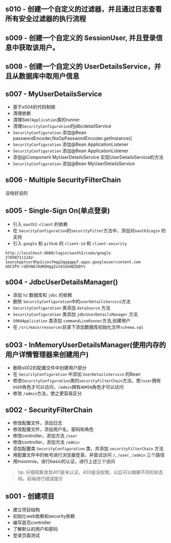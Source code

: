 ## s010 - 创建一个自定义的过滤器，并且通过日志查看所有安全过滤器的执行流程

## s009 - 创建一个自定义的 SessionUser, 并且登录信息中获取该用户。

## s008 - 创建一个自定义的 UserDetailsService，并且从数据库中取用户信息


## s007 - MyUserDetailsService
- 基于s004的代码制做
- 清理依赖
- 清理S`007Application`类的runner
- 清理`SecurityConfiguration`的jdbcdetailService
- `SecurityConfiguration` 添加@Bean passwordEncoder,NoOpPasswordEncoder.getInstance()
- `SecurityConfiguration` 添加@Bean ApplicationListener<AuthenticationSuccessEvent>
- `SecurityConfiguration` 添加@Bean ApplicationListener<AuthenticationFailureBadCredentialsEvent>
- 添加@Component MyUserDetailsService 实现UserDetailsService的方法
- `SecurityConfiguration` 添加@Bean MyUserDetailsService


## s006 - Multiple SecurityFilterChain
没啥好说的

## s005 - Single-Sign On(单点登录)
- 引入 `oauth2-client` 的依赖
- 在 `SecurityConfiguration`的`securityFilter`方法中，添加对`oauth2Login` 的支持
- 引入 `google` 和 `github` 的 `client-id` 和 `client-security`
```
http://localhost:8080/login/oauth2/code/google
278907111242-1eunjkpptcor9hp1sjosfmgp2qqqqppf.apps.googleusercontent.com
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
```
## s004 - JdbcUserDetailsManager()
- 添加 `h2` 数据库和 `jdbc` 的依赖
- 删除 `SecurityConfiguration`中的`userDetailsService`方法
- `SecurityConfiguration` 类添加 `dataSource` 方法
- `SecurityConfiguration` 类添加 `jdbcUserDetailsManager` 方法
- `S004Application` 类添加 `commandLineRunner`方法,创建用户
- 在 `/src/main/resources`目录下添加数据库初始化文件`schema.sql`


## s003 - InMemoryUserDetailsManager(使用内存的用户详情管理器来创建用户)
- 删除s002的配置文件中创建用户部分
- 在 `SecurityConfiguration` 中添加 `UserDetailsService` 的Bean
- 修改`SecurityConfiguration`类的`securityFilterChain`方法，使`/user`拥有`USER`角色才可以访问，`/admin`拥有`ADMIN`角色才可以访问
- 修改 `/admin`方法，使之更容易区分


## s002 - SecurityFilterChain
- 修改配置文件，添加日志
- 修改配置文件，添加用户名，密码和角色
- 修改controller，添加方法 `/user`
- 修改controller，添加方法 `/admin`
- 添加配置类 `SecurityConfiguration` 类，并添加 `securityFilterChain` 方法
- 用配置文件中的帐号进行浏览器登录，并尝试访问 `/`, `/user`, `/admin` 三个路径
- 用Insomnia，进行basic的认证，进行上述三个访问

> tip: 仔细观察发现401是未认证，403是没权限，以后可以根据不同的状态码，前端进行错误提示

## s001 - 创建项目
- 建立项目结构
- 初始化web依赖和security依赖
- 编写首页controller
- 了解默认的用户和密码
- 登录页面测试